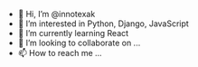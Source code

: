 - 👋 Hi, I’m @innotexak
- 👀 I’m interested in Python, Django, JavaScript
- 🌱 I’m currently learning React 
- 💞️ I’m looking to collaborate on ...
- 📫 How to reach me ...

<!---
innotexak/innotexak is a ✨ special ✨ repository because its `README.md` (this file) appears on your GitHub profile.
You can click the Preview link to take a look at your changes.
--->

